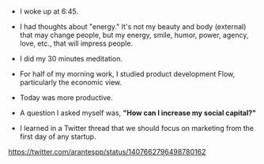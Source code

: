 - I woke up at 6:45.

- I had thoughts about "energy." It's not my beauty and body (external) that may change people, but my energy, smile, humor, power, agency, love, etc., that will impress people.

- I did my 30 minutes meditation.

- For half of my morning work, I studied product development Flow, particularly the economic view.

- Today was more productive.

- A question I asked myself was, **"How can I increase my social capital?"**

- I learned in a Twitter thread that we should focus on marketing from the first day of any startup.

https://twitter.com/arantespp/status/1407662796498780162
